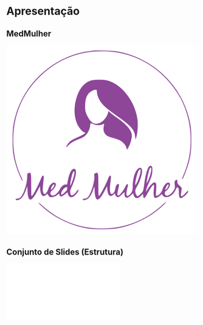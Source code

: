 # Apresentação

## MedMulher

![logo](img/Logo-rosa.png)

## Conjunto de Slides (Estrutura)


[![MedMulher](/docs/MedMulherPDF.pdf)](https://github.com/ICEI-PUC-Minas-PMV-ADS/pmv-ads-2023-2-e4-proj-dad-t2-medmulher/blob/main/docs/MedMulherPDF.pdf)
